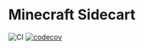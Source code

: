 # Minecraft Sidecart

![CI](https://github.com/Coderlane/minecraft-sidecart/workflows/CI/badge.svg) [![codecov](https://codecov.io/gh/Coderlane/minecraft-sidecart/branch/master/graph/badge.svg?token=8G3GBG1CAY)](https://codecov.io/gh/Coderlane/minecraft-sidecart)
